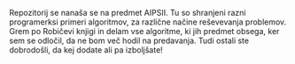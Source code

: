 Repozitorij se nanaša se na predmet AIPSII. Tu so shranjeni razni programerksi primeri algoritmov, za različne načine reševevanja problemov. Grem po Robičevi knjigi in delam vse algoritme, ki jih predmet obsega, ker sem se odločil, da ne bom več hodil na predavanja.
Tudi ostali ste dobrodošli, da kej dodate ali pa izboljšate!
